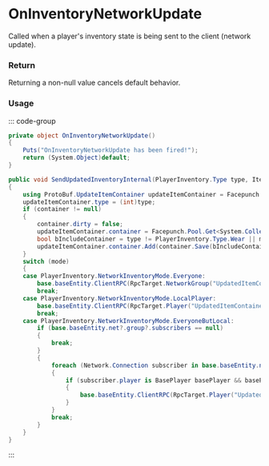 <Badge type="danger" text="Carbon Compatible"/><Badge type="warning" text="Oxide Compatible"/>
# OnInventoryNetworkUpdate
Called when a player's inventory state is being sent to the client (network update).
### Return
Returning a non-null value cancels default behavior.

### Usage
::: code-group
```csharp [Example]
private object OnInventoryNetworkUpdate()
{
	Puts("OnInventoryNetworkUpdate has been fired!");
	return (System.Object)default;
}
```
```csharp [Source — Assembly-CSharp @ PlayerInventory]
public void SendUpdatedInventoryInternal(PlayerInventory.Type type, ItemContainer container, PlayerInventory.NetworkInventoryMode mode)
{
	using ProtoBuf.UpdateItemContainer updateItemContainer = Facepunch.Pool.Get<ProtoBuf.UpdateItemContainer>();
	updateItemContainer.type = (int)type;
	if (container != null)
	{
		container.dirty = false;
		updateItemContainer.container = Facepunch.Pool.Get<System.Collections.Generic.List<ProtoBuf.ItemContainer>>();
		bool bIncludeContainer = type != PlayerInventory.Type.Wear || mode == PlayerInventory.NetworkInventoryMode.LocalPlayer;
		updateItemContainer.container.Add(container.Save(bIncludeContainer));
	}
	switch (mode)
	{
	case PlayerInventory.NetworkInventoryMode.Everyone:
		base.baseEntity.ClientRPC(RpcTarget.NetworkGroup("UpdatedItemContainer"), updateItemContainer);
		break;
	case PlayerInventory.NetworkInventoryMode.LocalPlayer:
		base.baseEntity.ClientRPC(RpcTarget.Player("UpdatedItemContainer", base.baseEntity), updateItemContainer);
		break;
	case PlayerInventory.NetworkInventoryMode.EveryoneButLocal:
		if (base.baseEntity.net?.group?.subscribers == null)
		{
			break;
		}
		{
			foreach (Network.Connection subscriber in base.baseEntity.net.group.subscribers)
			{
				if (subscriber.player is BasePlayer basePlayer && basePlayer != base.baseEntity)
				{
					base.baseEntity.ClientRPC(RpcTarget.Player("UpdatedItemContainer", basePlayer), updateItemContainer);
				}
			}
			break;
		}
	}
}

```
:::
